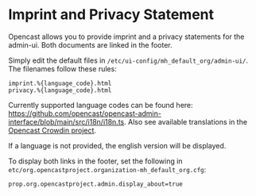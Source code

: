 # Imprint and Privacy Statement

Opencast allows you to provide imprint and a privacy statements for the admin-ui. Both documents are linked in the footer.

Simply edit the default files in `/etc/ui-config/mh_default_org/admin-ui/`. The filenames follow these rules:

```
imprint.%{language_code}.html
privacy.%{language_code}.html
```

Currently supported language codes can be found here: <https://github.com/opencast/opencast-admin-interface/blob/main/src/i18n/i18n.ts>.
Also see available translations in the [Opencast Crowdin project](https://crowdin.com/project/opencast-community).

If a language is not provided, the english version will be displayed.

To display both links in the footer, set the following in `etc/org.opencastproject.organization-mh_default_org.cfg`:

```
prop.org.opencastproject.admin.display_about=true
```
